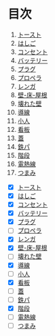 # 目次

1. [トースト](./トースト.md)
2. [はしご](./はしご.md)
3. [コンセント](./コンセント.md)
4. [バッテリー](./バッテリー.md)
5. [プラグ](./プラグ.md)
6. [プロペラ](./プロペラ.md)
7. [レンガ](./レンガ.md)
8. [壁-床-屋根](./壁-床-屋根.md)
9. [壊れた壁](./壊れた壁.md)
10. [導線](./導線.md)
11. [小人](./小人.md)
12. [看板](./看板.md)
13. [蓋](./蓋.md)
14. [鉄パ](./鉄パ.md)
15. [階段](./階段.md)
16. [電熱線](./電熱線.md)
17. [つまみ](./つまみ.md)

- [x] [トースト](./トースト.md)
- [x] [はしご](./はしご.md)
- [x] [コンセント](./コンセント.md)
- [x] [バッテリー](./バッテリー.md)
- [x] [プラグ](./プラグ.md)
- [ ] [プロペラ](./プロペラ.md)
- [x] [レンガ](./レンガ.md)
- [x] [壁-床-屋根](./壁-床-屋根.md)
- [ ] [壊れた壁](./壊れた壁.md)
- [x]  [導線](./導線.md)
- [ ]  [小人](./小人.md)
- [x]  [看板](./看板.md)
- [ ]  [蓋](./蓋.md)
- [ ]  [鉄パ](./鉄パ.md)
- [x]  [階段](./階段.md)
- [ ]  [電熱線](./電熱線.md)
- [ ]  [つまみ](./つまみ.md)